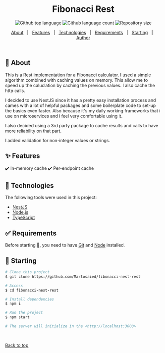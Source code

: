 <h1 align="center">Fibonacci Rest</h1>

<p align="center">
  <img alt="Github top language" src="https://img.shields.io/github/languages/top/martosaied/fibonacci-nest-rest?color=56BEB8">

  <img alt="Github language count" src="https://img.shields.io/github/languages/count/martosaied/fibonacci-nest-rest?color=56BEB8">

  <img alt="Repository size" src="https://img.shields.io/github/repo-size/martosaied/fibonacci-nest-rest?color=56BEB8">
</p>


<p align="center">
  <a href="#dart-about">About</a> &#xa0; | &#xa0; 
  <a href="#sparkles-features">Features</a> &#xa0; | &#xa0;
  <a href="#rocket-technologies">Technologies</a> &#xa0; | &#xa0;
  <a href="#white_check_mark-requirements">Requirements</a> &#xa0; | &#xa0;
  <a href="#checkered_flag-starting">Starting</a> &#xa0; | &#xa0;
  <a href="https://github.com/martosaied" target="_blank">Author</a>
</p>

<br>

## :dart: About ##

This is a Rest implementation for a Fibonacci calculator. I used a simple algorithm combined with caching values on memory. This allow me to speed up the caluclation by caching the previous values.
I also cache the http calls.

I decided to use NestJS since it has a pretty easy installation process and cames with a lot of helpful packages and some boilerplate code to set-up the basics even faster.
Also because it's my daily working frameworks that i use on microservices and i feel very comfortable using it.

I also decided using a 3rd party package to cache results and calls to have more reliability on that part.

I added validation for non-integer values or strings.

## :sparkles: Features ##

:heavy_check_mark: In-memory cache
:heavy_check_mark: Per-endpoint cache

## :rocket: Technologies ##

The following tools were used in this project:

- [NestJS](https://nestjs.com/)
- [Node.js](https://nodejs.org/en/)
- [TypeScript](https://www.typescriptlang.org/)

## :white_check_mark: Requirements ##

Before starting :checkered_flag:, you need to have [Git](https://git-scm.com) and [Node](https://nodejs.org/en/) installed.

## :checkered_flag: Starting ##

```bash
# Clone this project
$ git clone https://github.com/Martosaied/fibonacci-nest-rest

# Access
$ cd fibonacci-nest-rest

# Install dependencies
$ npm i

# Run the project
$ npm start

# The server will initialize in the <http://localhost:3000>
```


&#xa0;

<a href="#top">Back to top</a>
